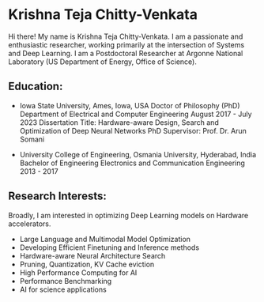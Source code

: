 # Krishna Teja Chitty-Venkata

Hi there! My name is Krishna Teja Chitty-Venkata. I am a passionate and enthusiastic researcher, working primarily at the intersection of Systems and Deep Learning. I am a Postdoctoral Researcher at Argonne National Laboratory (US Department of Energy, Office of Science). 

## Education:
- Iowa State University, Ames, Iowa, USA
  Doctor of Philosophy (PhD)
  Department of Electrical and Computer Engineering
  August 2017 - July 2023
  Dissertation Title: Hardware-aware Design, Search and Optimization of Deep Neural Networks
  PhD Supervisor: Prof. Dr. Arun Somani

- University College of Engineering, Osmania University, Hyderabad, India
  Bachelor of Engineering
  Electronics and Communication Engineering
  2013 - 2017


## Research Interests:
Broadly, I am interested in optimizing Deep Learning models on Hardware accelerators.

- Large Language and Multimodal Model Optimization
- Developing Efficient Finetuning and Inference methods  
- Hardware-aware Neural Architecture Search
- Pruning, Quantization, KV Cache eviction
- High Performance Computing for AI
- Performance Benchmarking
- AI for science applications


<!--
**krishnateja95/krishnateja95** is a ✨ _special_ ✨ repository because its `README.md` (this file) appears on your GitHub profile.

Here are some ideas to get you started:

- 🔭 I’m currently working on ...
- 🌱 I’m currently learning ...
- 👯 I’m looking to collaborate on ...
- 🤔 I’m looking for help with ...
- 💬 Ask me about ...
- 📫 How to reach me: ...
- 😄 Pronouns: ...
- ⚡ Fun fact: ...
-->
